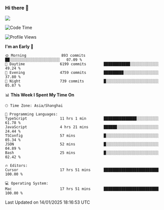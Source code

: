 ### Hi there 👋

<!--
**JJAYCHEN1e/jjaychen1e** is a ✨ _special_ ✨ repository because its `README.md` (this file) appears on your GitHub profile.

Here are some ideas to get you started:

- 🔭 I’m currently working on ...
- 🌱 I’m currently learning ...
- 👯 I’m looking to collaborate on ...
- 🤔 I’m looking for help with ...
- 💬 Ask me about ...
- 📫 How to reach me: ...
- 😄 Pronouns: ...
- ⚡ Fun fact: ...
-->

[![](https://github-readme-stats.vercel.app/api?username=jjaychen1e&show_icons=true)](https://github.com/jjaychen1e/github-readme-stats?count_private=true)

<!--START_SECTION:waka-->
![Code Time](http://img.shields.io/badge/Code%20Time-1%2C732%20hrs%2021%20mins-blue)

![Profile Views](http://img.shields.io/badge/Profile%20Views-1-blue)

**I'm an Early 🐤** 

```text
🌞 Morning                893 commits         ██░░░░░░░░░░░░░░░░░░░░░░░   07.09 % 
🌆 Daytime                6199 commits        ████████████░░░░░░░░░░░░░   49.24 % 
🌃 Evening                4759 commits        █████████░░░░░░░░░░░░░░░░   37.80 % 
🌙 Night                  739 commits         █░░░░░░░░░░░░░░░░░░░░░░░░   05.87 % 
```


📊 **This Week I Spent My Time On** 

```text
🕑︎ Time Zone: Asia/Shanghai

💬 Programming Languages: 
TypeScript               11 hrs 1 min        ███████████████░░░░░░░░░░   61.78 % 
JavaScript               4 hrs 21 mins       ██████░░░░░░░░░░░░░░░░░░░   24.44 % 
TSConfig                 57 mins             █░░░░░░░░░░░░░░░░░░░░░░░░   05.34 % 
JSON                     52 mins             █░░░░░░░░░░░░░░░░░░░░░░░░   04.89 % 
Bash                     25 mins             █░░░░░░░░░░░░░░░░░░░░░░░░   02.42 % 

🔥 Editors: 
Cursor                   17 hrs 51 mins      █████████████████████████   100.00 % 

💻 Operating System: 
Mac                      17 hrs 51 mins      █████████████████████████   100.00 % 
```


 Last Updated on 14/01/2025 18:16:53 UTC
<!--END_SECTION:waka-->
